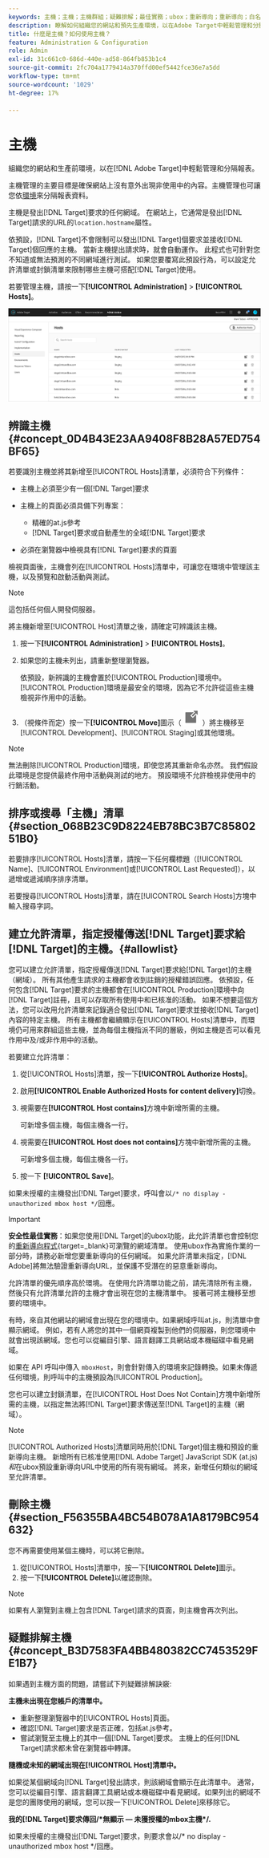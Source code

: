 ```yaml
---
keywords: 主機；主機；主機群組；疑難排解；最佳實務；ubox；重新導向；重新導向；白名單；允許清單；黑名單；封鎖清單
description: 瞭解如何組織您的網站和預先生產環境，以在Adobe Target中輕鬆管理和分開的報表。
title: 什麼是主機？如何使用主機？
feature: Administration & Configuration
role: Admin
exl-id: 31c661c0-686d-440e-ad58-864fb853b1c4
source-git-commit: 2fc704a1779414a370ffd00ef5442fce36e7a5dd
workflow-type: tm+mt
source-wordcount: '1029'
ht-degree: 17%

---
```


# 主機

組織您的網站和生產前環境，以在[!DNL Adobe Target]中輕鬆管理和分隔報表。

主機管理的主要目標是確保網站上沒有意外出現非使用中的內容。主機管理也可讓您依[環境](/help/main/administrating-target/environments.md)來分隔報表資料。

主機是發出[!DNL Target]要求的任何網域。 在網站上，它通常是發出[!DNL Target]請求的URL的`location.hostname`屬性。

依預設，[!DNL Target]不會限制可以發出[!DNL Target]個要求並接收[!DNL Target]個回應的主機。 當新主機提出請求時，就會自動運作。 此程式也可針對您不知道或無法預測的不同網域進行測試。 如果您要覆寫此預設行為，可以設定允許清單或封鎖清單來限制哪些主機可搭配[!DNL Target]使用。

若要管理主機，請按一下&#x200B;**[!UICONTROL Administration]** > **[!UICONTROL Hosts]**。

![hosts_list影像](assets/hosts_list.png)

## 辨識主機 {#concept_0D4B43E23AA9408F8B28A57ED754BF65}

若要識別主機並將其新增至[!UICONTROL Hosts]清單，必須符合下列條件：

* 主機上必須至少有一個[!DNL Target]要求
* 主機上的頁面必須具備下列專案：

   * 精確的at.js參考
   * [!DNL Target]要求或自動產生的全域[!DNL Target]要求

* 必須在瀏覽器中檢視具有[!DNL Target]要求的頁面

檢視頁面後，主機會列在[!UICONTROL Hosts]清單中，可讓您在環境中管理該主機，以及預覽和啟動活動與測試。

>[!NOTE]
>
>這包括任何個人開發伺服器。

將主機新增至[!UICONTROL Host]清單之後，請確定可辨識該主機。

1. 按一下&#x200B;**[!UICONTROL Administration]** > **[!UICONTROL Hosts]**。
1. 如果您的主機未列出，請重新整理瀏覽器。

   依預設，新辨識的主機會置於[!UICONTROL Production]環境中。 [!UICONTROL Production]環境是最安全的環境，因為它不允許從這些主機檢視非作用中的活動。

1. （視條件而定）按一下&#x200B;**[!UICONTROL Move]**&#x200B;圖示（ ![移動圖示](/help/main/administrating-target/assets/icon-move.png) ）將主機移至[!UICONTROL Development]、[!UICONTROL Staging]或其他環境。

>[!NOTE]
>
>無法刪除[!UICONTROL Production]環境，即使您將其重新命名亦然。 我們假設此環境是您提供最終作用中活動與測試的地方。 預設環境不允許檢視非使用中的行銷活動。

## 排序或搜尋「主機」清單 {#section_068B23C9D8224EB78BC3B7C8580251B0}

若要排序[!UICONTROL Hosts]清單，請按一下任何欄標題（[!UICONTROL Name]、[!UICONTROL Environment]或[!UICONTROL Last Requested]），以遞增或遞減順序排序清單。

若要搜尋[!UICONTROL Hosts]清單，請在[!UICONTROL Search Hosts]方塊中輸入搜尋字詞。

## 建立允許清單，指定授權傳送[!DNL Target]要求給[!DNL Target]的主機。{#allowlist}

您可以建立允許清單，指定授權傳送[!DNL Target]要求給[!DNL Target]的主機（網域）。 所有其他產生請求的主機都會收到註銷的授權錯誤回應。 依預設，任何包含[!DNL Target]要求的主機都會在[!UICONTROL Production]環境中向[!DNL Target]註冊，且可以存取所有使用中和已核准的活動。 如果不想要這個方法，您可以改用允許清單來記錄適合發出[!DNL Target]要求並接收[!DNL Target]內容的特定主機。 所有主機都會繼續顯示在[!UICONTROL Hosts]清單中，而環境仍可用來群組這些主機，並為每個主機指派不同的層級，例如主機是否可以看見作用中及/或非作用中的活動。

若要建立允許清單：

1. 從[!UICONTROL Hosts]清單，按一下&#x200B;**[!UICONTROL Authorize Hosts]**。
1. 啟用&#x200B;**[!UICONTROL Enable Authorized Hosts for content delivery]**&#x200B;切換。
1. 視需要在&#x200B;**[!UICONTROL Host contains]**&#x200B;方塊中新增所需的主機。

   可新增多個主機，每個主機各一行。

1. 視需要在&#x200B;**[!UICONTROL Host does not contains]**&#x200B;方塊中新增所需的主機。

   可新增多個主機，每個主機各一行。

1. 按一下 **[!UICONTROL Save]**。

如果未授權的主機發出[!DNL Target]要求，呼叫會以`/* no display - unauthorized mbox host */`回應。

>[!IMPORTANT]
>
>**安全性最佳實務**：如果您使用[!DNL Target]的ubox功能，此允許清單也會控制您的[重新導向程式](https://experienceleague.adobe.com/docs/target-dev/developer/implement-email/working-with-redirectors.html){target=_blank}可瀏覽的網域清單。 使用ubox作為實施作業的一部分時，請務必新增您要重新導向的任何網域。 如果允許清單未指定，[!DNL Adobe]將無法驗證重新導向URL，並保護不受潛在的惡意重新導向。
>
>允許清單的優先順序高於環境。 在使用允許清單功能之前，請先清除所有主機，然後只有允許清單允許的主機才會出現在您的主機清單中。 接著可將主機移至想要的環境中。

有時，來自其他網站的網域會出現在您的環境中。如果網域呼叫at.js，則清單中會顯示網域。 例如，若有人將您的其中一個網頁複製到他們的伺服器，則您環境中就會出現該網域。您也可以從編目引擎、語言翻譯工具網站或本機磁碟中看見網域。

如果在 API 呼叫中傳入 `mboxHost`，則會針對傳入的環境來記錄轉換。如果未傳遞任何環境，則呼叫中的主機預設為[!UICONTROL Production]。

您也可以建立封鎖清單，在[!UICONTROL Host Does Not Contain]方塊中新增所需的主機，以指定無法將[!DNL Target]要求傳送至[!DNL Target]的主機（網域）。

>[!NOTE]
>
>[!UICONTROL Authorized Hosts]清單同時用於[!DNL Target]個主機和預設的重新導向主機。 新增所有已核准使用[!DNL Adobe Target] JavaScript SDK (at.js) *和*&#x200B;在ubox預設重新導向URL中使用的所有現有網域。 將來，新增任何類似的網域至允許清單。

## 刪除主機 {#section_F56355BA4BC54B078A1A8179BC954632}

您不再需要使用某個主機時，可以將它刪除。

1. 從[!UICONTROL Hosts]清單中，按一下&#x200B;**[!UICONTROL Delete]**&#x200B;圖示。
1. 按一下&#x200B;**[!UICONTROL Delete]**&#x200B;以確認刪除。

>[!NOTE]
>
>如果有人瀏覽到主機上包含[!DNL Target]請求的頁面，則主機會再次列出。

## 疑難排解主機 {#concept_B3D7583FA4BB480382CC7453529FE1B7}

如果遇到主機方面的問題，請嘗試下列疑難排解訣竅:

**主機未出現在您帳戶的清單中。**

* 重新整理瀏覽器中的[!UICONTROL Hosts]頁面。
* 確認[!DNL Target]要求是否正確，包括at.js參考。
* 嘗試瀏覽至主機上的其中一個[!DNL Target]要求。 主機上的任何[!DNL Target]請求都未曾在瀏覽器中轉譯。

**隨機或未知的網域出現在[!UICONTROL Host]清單中。**

如果從某個網域向[!DNL Target]發出請求，則該網域會顯示在此清單中。 通常，您可以從編目引擎、語言翻譯工具網站或本機磁碟中看見網域。如果列出的網域不是您的團隊使用的網域，您可以按一下[!UICONTROL Delete]來移除它。

**我的[!DNL Target]要求傳回/&#42;無顯示 — 未獲授權的mbox主機&#42;/.**

如果未授權的主機發出[!DNL Target]要求，則要求會以/&#42; no display - unauthorized mbox host &#42;/回應。
